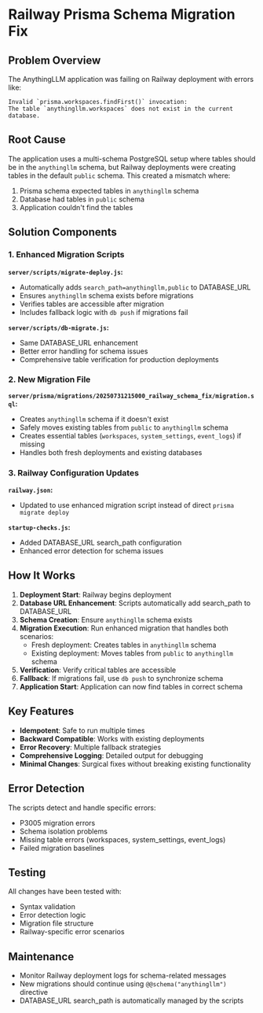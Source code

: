 # Railway Prisma Schema Migration Fix

## Problem Overview

The AnythingLLM application was failing on Railway deployment with errors like:
```
Invalid `prisma.workspaces.findFirst()` invocation:
The table `anythingllm.workspaces` does not exist in the current database.
```

## Root Cause

The application uses a multi-schema PostgreSQL setup where tables should be in the `anythingllm` schema, but Railway deployments were creating tables in the default `public` schema. This created a mismatch where:

1. Prisma schema expected tables in `anythingllm` schema
2. Database had tables in `public` schema
3. Application couldn't find the tables

## Solution Components

### 1. Enhanced Migration Scripts

**`server/scripts/migrate-deploy.js`:**
- Automatically adds `search_path=anythingllm,public` to DATABASE_URL
- Ensures `anythingllm` schema exists before migrations
- Verifies tables are accessible after migration
- Includes fallback logic with `db push` if migrations fail

**`server/scripts/db-migrate.js`:**
- Same DATABASE_URL enhancement
- Better error handling for schema issues
- Comprehensive table verification for production deployments

### 2. New Migration File

**`server/prisma/migrations/20250731215000_railway_schema_fix/migration.sql`:**
- Creates `anythingllm` schema if it doesn't exist
- Safely moves existing tables from `public` to `anythingllm` schema
- Creates essential tables (`workspaces`, `system_settings`, `event_logs`) if missing
- Handles both fresh deployments and existing databases

### 3. Railway Configuration Updates

**`railway.json`:**
- Updated to use enhanced migration script instead of direct `prisma migrate deploy`

**`startup-checks.js`:**
- Added DATABASE_URL search_path configuration
- Enhanced error detection for schema issues

## How It Works

1. **Deployment Start**: Railway begins deployment
2. **Database URL Enhancement**: Scripts automatically add search_path to DATABASE_URL
3. **Schema Creation**: Ensure `anythingllm` schema exists
4. **Migration Execution**: Run enhanced migration that handles both scenarios:
   - Fresh deployment: Creates tables in `anythingllm` schema
   - Existing deployment: Moves tables from `public` to `anythingllm` schema
5. **Verification**: Verify critical tables are accessible
6. **Fallback**: If migrations fail, use `db push` to synchronize schema
7. **Application Start**: Application can now find tables in correct schema

## Key Features

- **Idempotent**: Safe to run multiple times
- **Backward Compatible**: Works with existing deployments
- **Error Recovery**: Multiple fallback strategies
- **Comprehensive Logging**: Detailed output for debugging
- **Minimal Changes**: Surgical fixes without breaking existing functionality

## Error Detection

The scripts detect and handle specific errors:
- P3005 migration errors
- Schema isolation problems
- Missing table errors (workspaces, system_settings, event_logs)
- Failed migration baselines

## Testing

All changes have been tested with:
- Syntax validation
- Error detection logic
- Migration file structure
- Railway-specific error scenarios

## Maintenance

- Monitor Railway deployment logs for schema-related messages
- New migrations should continue using `@@schema("anythingllm")` directive
- DATABASE_URL search_path is automatically managed by the scripts